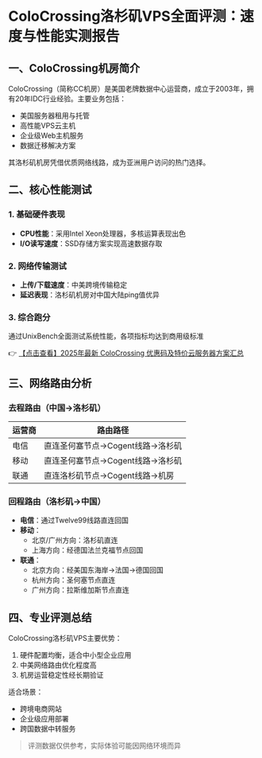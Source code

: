 # ColoCrossing洛杉矶VPS全面评测：速度与性能实测报告

## 一、ColoCrossing机房简介
ColoCrossing（简称CC机房）是美国老牌数据中心运营商，成立于2003年，拥有20年IDC行业经验。主要业务包括：
- 美国服务器租用与托管
- 高性能VPS云主机
- 企业级Web主机服务
- 数据迁移解决方案

其洛杉矶机房凭借优质网络线路，成为亚洲用户访问的热门选择。

## 二、核心性能测试

### 1. 基础硬件表现
- **CPU性能**：采用Intel Xeon处理器，多核运算表现出色
- **I/O读写速度**：SSD存储方案实现高速数据存取

### 2. 网络传输测试
- **上传/下载速度**：中美跨境传输稳定
- **延迟表现**：洛杉矶机房对中国大陆ping值优异

### 3. 综合跑分
通过UnixBench全面测试系统性能，各项指标均达到商用级标准

👉 [【点击查看】2025年最新 ColoCrossing 优惠码及特价云服务器方案汇总](https://bit.ly/ColoCrossing)

## 三、网络路由分析

### 去程路由（中国→洛杉矶）
| 运营商 | 路由路径 |
|--------|----------|
| 电信   | 直连圣何塞节点→Cogent线路→洛杉矶 |
| 移动   | 直连圣何塞节点→Cogent线路→洛杉矶 |
| 联通   | 直连洛杉矶节点→Cogent线路→机房 |

### 回程路由（洛杉矶→中国）
- **电信**：通过Twelve99线路直连回国
- **移动**：
  - 北京/广州方向：洛杉矶直连
  - 上海方向：经德国法兰克福节点回国
- **联通**：
  - 北京方向：经美国东海岸→法国→德国回国
  - 杭州方向：圣何塞节点直连
  - 广州方向：拉斯维加斯节点直连

## 四、专业评测总结
ColoCrossing洛杉矶VPS主要优势：
1. 硬件配置均衡，适合中小型企业应用
2. 中美网络路由优化程度高
3. 机房运营稳定性经长期验证

适合场景：
- 跨境电商网站
- 企业级应用部署
- 跨国数据中转服务

> 评测数据仅供参考，实际体验可能因网络环境而异
